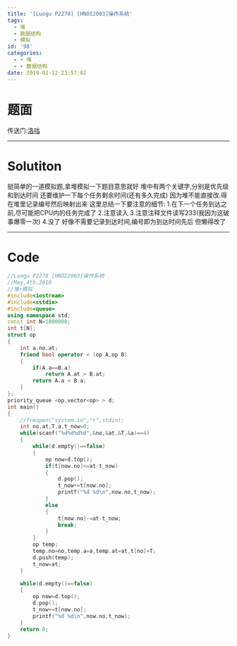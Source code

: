 ```yaml
---
title: '[Luogu P2278] [HNOI2003]操作系统'
tags:
  - 堆
  - 数据结构
  - 模拟
id: '98'
categories:
  - - 堆
  - - 数据结构
date: 2019-02-12 23:57:02
---
```


# 题面

传送门:[洛咕](https://www.luogu.org/problemnew/show/P2278)

* * *

# Solutiton

挺简单的一道模拟题,拿堆模拟一下题目意思就好 堆中有两个关键字,分别是优先级和到达时间 还要维护一下每个任务剩余时间(还有多久完成) 因为堆不能直接改.得在堆里记录编号然后映射出来 这里总结一下要注意的细节: 1.在下一个任务到达之前,尽可能把CPU内的任务完成了 2.注意读入 3.注意注释文件读写233(我因为这破事爆零一次) 4.没了 好像不需要记录到达时间,编号即为到达时间先后 但懒得改了

* * *

# Code

```cpp
//Luogu P2278 [HNOI2003]操作系统
//May,4th,2018
//堆+模拟
#include<iostream>
#include<cstdio>
#include<queue>
using namespace std;
const int N=1000000;
int t[N];
struct op
{
    int a,no,at;
    friend bool operator < (op A,op B)
    {
        if(A.a==B.a)
            return A.at > B.at;
        return A.a < B.a;
    }
};
priority_queue <op,vector<op> > d;
int main()
{
    //freopen("system.in","r",stdin);
    int no,at,T,a,t_now=0;
    while(scanf("%d%d%d%d",&no,&at,&T,&a)==4)
    {
        while(d.empty()==false)
        {
            op now=d.top();
            if(t[now.no]<=at-t_now)
            {
                d.pop();
                t_now+=t[now.no];
                printf("%d %d\n",now.no,t_now);
            }
            else
            {
                t[now.no]-=at-t_now;
                break;
            }
        }
        op temp;
        temp.no=no,temp.a=a,temp.at=at,t[no]=T;
        d.push(temp);
        t_now=at;
    }

    while(d.empty()==false)
    {
        op now=d.top();
        d.pop();
        t_now+=t[now.no];
        printf("%d %d\n",now.no,t_now);
    }
    return 0;
}

```